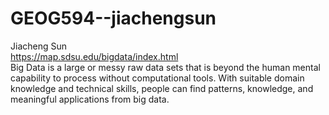 # GEOG594--jiachengsun
Jiacheng Sun<br/>
https://map.sdsu.edu/bigdata/index.html<br/>
Big Data is a large or messy raw data sets that is beyond the human mental capability to process without computational tools. With suitable domain knowledge and technical skills, people can find patterns, knowledge, and meaningful applications from big data. 
